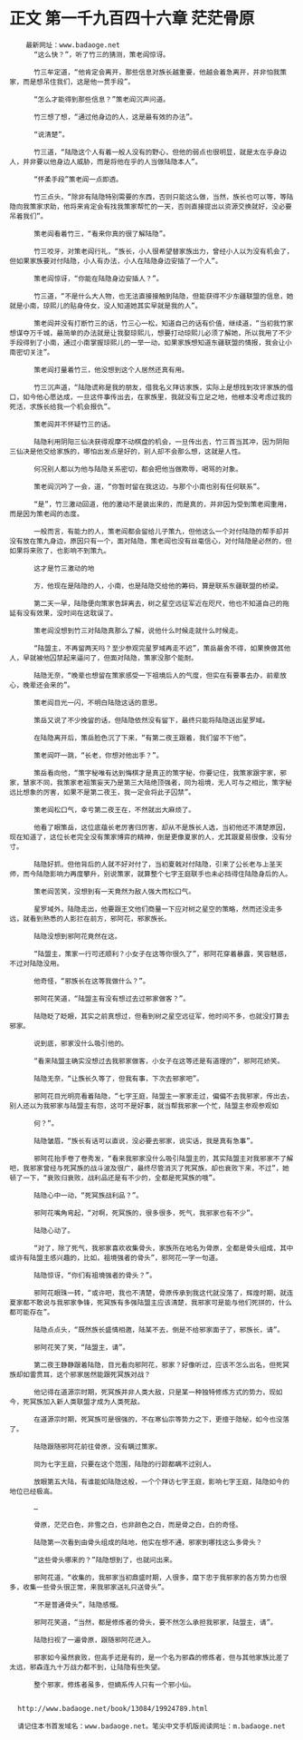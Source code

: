 # 正文 第一千九百四十六章 茫茫骨原
        最新网址：www.badaoge.net
          “这么快？”，听了竹三的猜测，策老阎惊讶。
      
          竹三牟定道，“他肯定会离开，那些信息对族长越重要，他越会着急离开，并非怕我策家，而是想吊住我们，这是他一贯手段”。
      
          “怎么才能得到那些信息？”策老阎沉声问道。
      
          竹三想了想，“通过他身边的人，这是最有效的办法”。
      
          “说清楚”。
      
          竹三道，“陆隐这个人有着一般人没有的野心，但他的弱点也很明显，就是太在乎身边人，并非要以他身边人威胁，而是将他在乎的人当做陆隐本人”。
      
          “怀柔手段”策老阎一点即透。
      
          竹三点头，“除非有陆隐特别需要的东西，否则只能这么做，当然，族长也可以等，等陆隐向我策家求助，他将来肯定会有找我策家帮忙的一天，否则直接提出以资源交换就好，没必要吊着我们”。
      
          策老阎看着竹三，“看来你真的很了解陆隐”。
      
          竹三咬牙，对策老阎行礼，“族长，小人很希望替家族出力，曾经小人以为没有机会了，但如果家族要对付陆隐，小人有办法，小人在陆隐身边安插了一个人”。
      
          策老阎惊讶，“你能在陆隐身边安插人？”。
      
          竹三道，“不是什么大人物，也无法直接接触到陆隐，但能获得不少东疆联盟的信息，她就是小南，琼熙儿的贴身侍女，没人知道她其实早就是我的人”。
      
          策老阎并没有打断竹三的话，竹三心一松，知道自己的话有价值，继续道，“当初我竹家想谋夺万千城，最简单的办法就是让我娶琼熙儿，想要打动琼熙儿必须了解她，所以我用了不少手段得到了小南，通过小南掌握琼熙儿的一举一动，如果家族想知道东疆联盟的情报，我会让小南密切关注”。
      
          策老阎打量着竹三，他没想到这个人居然还真有用。
      
          竹三沉声道，“陆隐谎称是我的朋友，借我名义拜访家族，实际上是想找到攻讦家族的借口，如今他心愿达成，一旦这件事传出去，在家族里，我就没有立足之地，他根本没考虑过我的死活，求族长给我一个机会报仇”。
      
          策老阎并不怀疑竹三的话。
      
          陆隐利用阴阳三仙决获得观摩不动棋盘的机会，一旦传出去，竹三首当其冲，因为阴阳三仙决是他交给家族的，哪怕出发点是好的，别人却不会那么想，这就是人性。
      
          何况别人都以为他与陆隐关系密切，都会把他当做欺辱，喝骂的对象。
      
          策老阎沉吟了一会，道，“你暂时留在我这边，与那个小南也别有任何联系”。
      
          “是”，竹三激动回道，他的激动不是装出来的，而是真的，并非因为受到策老阎重用，而是因为策老阎的态度。
      
          一般而言，有能力的人，策老阎都会留给儿子策九，但他这么一个对付陆隐的帮手却并没有放在策九身边，原因只有一个，面对陆隐，策老阎也没有丝毫信心，对付陆隐是必然的，但如果将来败了，也影响不到策九。
      
          这才是竹三激动的地
      
          方，他现在是陆隐的人，小南，也是陆隐交给他的筹码，算是联系东疆联盟的桥梁。
      
          第二天一早，陆隐便向策家告辞离去，树之星空远征军近在咫尺，他也不知道自己的拖延有没有效果，没时间在这耽误了。
      
          策老阎没想到竹三对陆隐真那么了解，说他什么时候走就什么时候走。
      
          “陆盟主，不再留两天吗？至少参观完星罗域再走不迟”，策岳最舍不得，如果换做其他人，早就被他囚禁起来逼问了，但面对陆隐，策家没那个能耐。
      
          陆隐无奈，“晚辈也想留在策家感受一下祖境后人的气度，但实在有要事去办，前辈放心，晚辈还会来的”。
      
          策老阎目光一闪，不明白陆隐这话的意思。
      
          策岳又说了不少挽留的话，但陆隐依然没有留下，最终只能将陆隐送出星罗域。
      
          在陆隐离开后，策岳脸色沉了下来，“有第二夜王跟着，我们留不下他”。
      
          策老阎吓一跳，“长老，你想对他出手？”。
      
          策岳看向他，“策字秘唯有达到悔棋才是真正的策字秘，你要记住，我策家跟宇家，邪家，慧家不同，我策家老祖策妄天乃是第三大陆绝顶强者，同为祖境，无人可与之相比，策字秘远比想象的厉害，如果不是第二夜王，我一定会将此子囚禁”。
      
          策老阎松口气，幸亏第二夜王在，不然就出大麻烦了。
      
          他看了眼策岳，这位底蕴长老厉害归厉害，却从不是族长人选，当初他还不清楚原因，现在知道了，这位长老完全没有策家博弈的精神，倒是更像夏家的人，尤其跟夏易很像，没有分寸。
      
          陆隐好抓，但他背后的人就不好对付了，当初夏戟对付陆隐，引来了公长老与上圣天师，而今陆隐影响力再度攀升，别说策家，就算整个七字王庭联手也未必挡得住陆隐身后的人。
      
          策老阎苦笑，没想到有一天竟然为敌人强大而松口气。
      
          星罗域外，陆隐走出，他要跟王文他们商量一下应对树之星空的策略，然而还没走多远，就看到熟悉的人影拦在前方，邪阿花，邪家族长。
      
          陆隐没想到邪阿花竟然在这。
      
          “陆盟主，策家一行可还顺利？小女子在这等你很久了”，邪阿花穿着暴露，笑容魅惑，不过对陆隐没用。
      
          他奇怪，“邪族长在这等我做什么？”。
      
          邪阿花笑道，“陆盟主有没有想过去过邪家做客？”。
      
          陆隐眨了眨眼，其实之前真想过，但看到树之星空远征军，他时间不多，也就没打算去邪家。
      
          说到底，邪家没什么吸引他的。
      
          “看来陆盟主确实没想过去我邪家做客，小女子在这等还是有道理的”，邪阿花娇笑。
      
          陆隐无奈，“让族长久等了，但我有事，下次去邪家吧”。
      
          邪阿花目光明亮看着陆隐，“七字王庭，陆盟主一家家走过，偏偏不去我邪家，传出去，别人还以为我邪家与陆盟主有怨，这可不是好事，就当帮我邪家一个忙，陆盟主参观参观如
      
          何？”。
      
          陆隐皱眉，“族长有话可以直说，没必要去邪家，说实话，我是真有急事”。
      
          邪阿花抬手卷了卷秀发，“看来我邪家没什么吸引陆盟主的，其实陆盟主对我邪家不了解吧，我邪家曾经与死冥族的战斗波及很广，最终尽管消灭了死冥族，却也衰败下来，不过”，她顿了一下，“衰败归衰败，战利品还是有不少的，全都是死冥族的哦”。
      
          陆隐心中一动，“死冥族战利品？”。
      
          邪阿花嘴角弯起，“对啊，死冥族的，很多很多，死气，我邪家也有不少”。
      
          陆隐心动了。
      
          “对了，除了死气，我邪家喜欢收集骨头，家族所在地名为骨原，全都是骨头组成，其中或许有陆盟主感兴趣的，比如，祖境强者的骨头”，邪阿花一字一句道。
      
          陆隐惊讶，“你们有祖境强者的骨头？”。
      
          邪阿花眼珠一转，“或许吧，我也不清楚，骨原传承到我这代就没落了，辉煌时期，就连夏家都不敢说与我邪家争锋，死冥族有多强陆盟主应该清楚，我邪家可是能与他们死拼的，什么都可能存在”。
      
          陆隐点点头，“既然族长盛情相邀，陆某不去，倒是不给邪家面子了，邪族长，请”。
      
          邪阿花笑了笑，“陆盟主，请”。
      
          第二夜王静静跟着陆隐，目光看向邪阿花，邪家？好像听过，应该不怎么出名，但死冥族却如雷贯耳，这个邪家居然能跟死冥族对战？
      
          他记得在道源宗时期，死冥族并非人类大敌，只是某一种独特修炼方式的势力，现如今，死冥族加入新人类联盟才成为人类死敌。
      
          在道源宗时期，死冥族可是很强的，不在寒仙宗等势力之下，更擅于隐秘，如今也没落了。
      
          陆隐跟随邪阿花前往骨原，没有瞒过策家。
      
          同为七字王庭，只要在这个范围，陆隐的行踪都瞒不过别人。
      
          放眼第五大陆，有谁能如陆隐这般，一个个拜访七字王庭，影响七字王庭，陆隐如今的地位已经极高。
      
          …
      
          骨原，茫茫白色，非雪之白，也非颜色之白，而是骨之白，白的奇怪。
      
          陆隐第一次看到由骨头组成的陆地，他实在想不通，邪家到哪找这么多骨头？
      
          “这些骨头哪来的？”陆隐想到了，也就问出来。
      
          邪阿花道，“收集的，我邪家当初鼎盛时期，人很多，麾下忠于我邪家的各方势力也很多，收集一些骨头很正常，来我邪家送礼只送骨头”。
      
          “不是普通骨头”，陆隐感慨。
      
          邪阿花笑道，“当然，都是修炼者的骨头，要不然怎么承担我邪家，陆盟主，请”。
      
          陆隐扫视了一遍骨原，跟随邪阿花进入。
      
          邪家如今虽然衰败，但高手还是有的，是一个名为邪森的修炼者，但与其他家族比差了太远，邪森连九十万战力都不到，让陆隐有些失望。
      
          整个邪家，修炼者虽多，但嫡系传人只有一个邪小仙。
      
      
      http://www.badaoge.net/book/13084/19924789.html
      
      请记住本书首发域名：www.badaoge.net。笔尖中文手机版阅读网址：m.badaoge.net